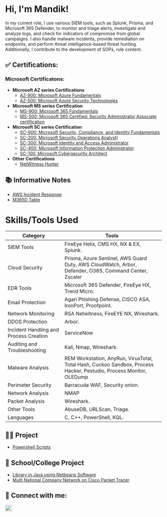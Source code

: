 <h1>Hi, I'm Mandik!</h1> In my current role, I use various SIEM tools, such as Splunk, Prisma, and Microsoft 365 Defender, to monitor and triage alerts, investigate and analyze logs, and check for indicators of compromise from global campaigns. I also handle malware incidents, provide remediation on endpoints, and perform threat intelligence-based threat hunting. Additionally, I contribute to the development of SOPs, rule content.


<h2>✅ Certifications:</h2>

 <h3>Microsoft Certificatons:</h3>

- <b>Microsoft AZ series Certifications</b>
  - [AZ-900: Microsoft Azure Fundamentals](https://learn.microsoft.com/en-us/certifications/exams/az-900/)
  - [AZ-500: Microsoft Azure Security Technologies](https://learn.microsoft.com/en-us/certifications/exams/az-500/)
- <b>Microsoft MS series Certification</b>
  - [MS-900: Microsoft 365 Fundamentals](https://learn.microsoft.com/en-us/certifications/exams/ms-900/)
  - [MS-500: Microsoft 365 Certified: Security Administrator Associate certification](https://learn.microsoft.com/en-us/training/paths/implement-manage-identity-access/)
- <b>Microsoft SC series Certification</b>
  - [SC-900: Microsoft Security, Compliance, and Identity Fundamentals](https://learn.microsoft.com/en-us/certifications/exams/sc-900/)
  - [SC-200: Microsoft Security Operations Analyst)](https://learn.microsoft.com/en-us/certifications/exams/sc-200/)
  - [SC-300: Microsoft Identity and Access Administrator](https://learn.microsoft.com/en-us/certifications/exams/sc-300/)
  - [SC-400: Microsoft Information Protection Administrator](https://learn.microsoft.com/en-us/certifications/exams/sc-400/)
  - [SC-100: Microsoft Cybersecurity Architect](https://learn.microsoft.com/en-us/certifications/exams/sc-100/)
- <b>Other Certifications</b>
  - [NetWitness Hunter](https://www.credly.com/badges/8ecb89f4-5fef-45b4-9e06-521f70ca5e63/linked_in_profile)
 
<h2>📚 Informative Notes</h2>

- [AWS Incident Response](https://github.com/mandikgoyal/AWS_Incident_Response)
- [M365D Table](https://github.com/mandikgoyal/M365D_table)

# Skills/Tools Used

| Category                          | Tools                                                                                      |
|-----------------------------------|---------------------------------------------------------------------------------------------|
| SIEM Tools                        | FireEye Helix, CMS HX, NX & EX, Splunk.                                                      |
| Cloud Security                    | Prisma, Azure Sentinel, AWS Guard Duty, AWS CloudWatch, Arbor, Defender, O365, Command Center, Zscaler |
| EDR Tools                         | Microsoft 365 Defender, FireEye HX, Trend Micro.                                           |
| Email Protection                  | Agari Phishing Defense, CISCO ASA, IronPort, Proofpoint.                                   |
| Network Monitoring                | RSA Netwitness, FireEYE NX, Wireshark.                                                     |
| DDOS Protection                   | Arbor.                                                                                      |
| Incident Handling and Process Creation | ServiceNow                                                                       |
| Auditing and Troubleshooting      | Kali, Nmap, Wireshark.                                                                      |
| Malware Analysis                  | REM Workstation, AnyRun, VirusTotal, Total Hash, Cuckoo Sandbox, Process Hacker, Pestudio, Process Monitor, OLEDump |
| Perimeter Security                | Barracuda WAF, Security onion.                                                             |
| Network Analysis                  | NMAP                                                                                        |
| Packet Analysis                   | Wireshark.                                                                                 |
| Other Tools                       | AbuseDB, URLScan, Triage.                                                                   |
| Languages                         | C, C++, PowerShell, KQL.                                                                   |

    
<h2>👨‍💻 Project</h2>

- [Powershell Scripts](https://github.com/mandikgoyal/Powershell_scripts)

<h2>🏫 School/College Project</h2>

- [Library in Java using Netbeans Software](https://github.com/mandikgoyal/Library-Java-Project-Netbeans)
- [Multi National Company Network on Cisco Packet Tracer](https://github.com/mandikgoyal/MNC-Network/tree/main)

<h2> 🤳 Connect with me:</h2>

[<img align="left" alt="JoshMadakor | LinkedIn" width="22px" src="https://cdn.jsdelivr.net/npm/simple-icons@v3/icons/linkedin.svg" />][linkedin]

[linkedin]: https://linkedin.com/in/mandikgoyal
